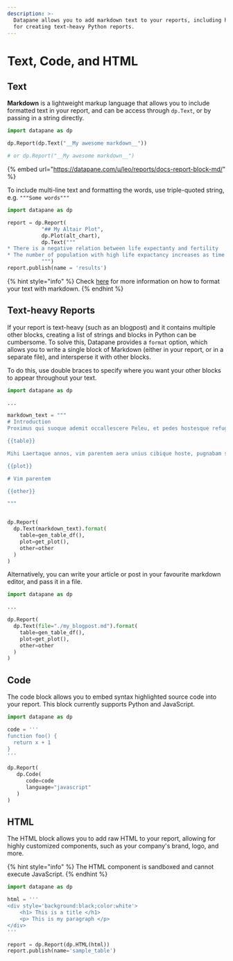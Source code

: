 ```yaml
---
description: >-
  Datapane allows you to add markdown text to your reports, including helpers
  for creating text-heavy Python reports.
---
```


# Text, Code, and HTML

## Text

**Markdown** is a lightweight markup language that allows you to include formatted text in your report, and can be access through `dp.Text`, or by passing in a string directly. 

```python
import datapane as dp

dp.Report(dp.Text("__My awesome markdown__"))

# or dp.Report("__My awesome markdown__")
```

{% embed url="https://datapane.com/u/leo/reports/docs-report-block-md/" %}

To include multi-line text and formatting the words, use triple-quoted string, e.g. `"""Some words"""`

```python
import datapane as dp

report = dp.Report(
           "## My Altair Plot",
           dp.Plot(alt_chart),
           dp.Text("""
* There is a negative relation between life expectanty and fertility
* The number of population with high life expactancy increases as time increase
           """)
report.publish(name = 'results')
```

{% hint style="info" %}
Check [here](https://github.com/adam-p/markdown-here/wiki/Markdown-Cheatsheet) for more information on how to format your text with markdown.
{% endhint %}

## Text-heavy Reports

If your report is text-heavy \(such as an blogpost\) and it contains multiple other blocks, creating a list of strings and blocks in Python can be cumbersome. To solve this, Datapane provides a `format` option, which allows you to write a single block of Markdown \(either in your report, or in a separate file\), and intersperse it with other blocks. 

To do this, use double braces to specify where you want your other blocks to appear throughout your text.

```python
import datapane as dp

...

markdown_text = """
# Introduction
Proximus qui suoque ademit occallescere Peleu, et pedes hostesque refugerit ad Pelates bella. In iam saxoque quaeque latratibus nobis nymphae gentisque equarum letifer ipse stipite hiatu. Mihi sumptaque quoque, iras origo, hanc mutare auctor eheu siste Agamemnona et vertice inhospita Achille. Hunc nec visa, mota hanc tua! Fetus et nate argenteus magno loquuntur et nisi, ore tecta; cetera membra, ab nec.

{{table}}

Mihi Laertaque annos, vim parentem aera unius cibique hoste, pugnabam satis tamen sibi! Titania credita fecit exitus dique altaria simus.

{{plot}}

# Vim parentem

{{other}}

"""


dp.Report(
  dp.Text(markdown_text).format(
    table=gen_table_df(), 
    plot=get_plot(), 
    other=other
  )
)
```

Alternatively, you can write your article or post in your favourite markdown editor, and pass it in a file.

```python
import datapane as dp

...

dp.Report(
  dp.Text(file="./my_blogpost.md").format(
    table=gen_table_df(), 
    plot=get_plot(), 
    other=other
  )
)
```

## Code

The code block allows you to embed syntax highlighted source code into your report. This block currently supports Python and JavaScript.

```python
import datapane as dp

code = '''
function foo() {
  return x + 1
}
'''

dp.Report(
   dp.Code(
      code=code
      language="javascript"
   )
)
```

## HTML

The HTML block allows you to add raw HTML to your report,  allowing for highly customized components, such as your company's brand, logo, and more.

{% hint style="info" %}
The HTML component is sandboxed and cannot execute JavaScript.
{% endhint %}

```python
import datapane as dp

html = '''
<div style='background:black;color:white'>
    <h1> This is a title </h1>
    <p> This is my paragraph </p>
</div>
'''

report = dp.Report(dp.HTML(html))
report.publish(name='sample_table')
```

